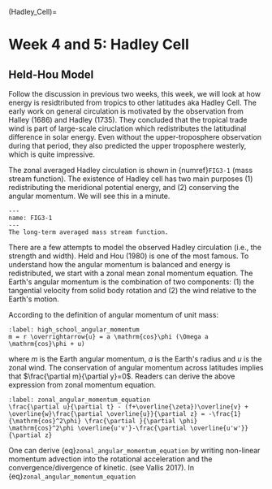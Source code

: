(Hadley_Cell)=
# Week 4 and 5: Hadley Cell 
## Held-Hou Model

Follow the discussion in previous two weeks, this week, we will look at how energy is residtributed from tropics to other latitudes aka Hadley Cell. The early work on general circulation is motivated by the observation from Halley (1686) and Hadley (1735). They concluded that the tropical trade wind is part of large-scale ciruclation which redistributes the latitudinal difference in solar energy. Even without the upper-troposphere observation during that period, they also predicted the upper troposphere westerly, which is quite impressive. 

The zonal averaged Hadley circulation is shown in {numref}`FIG3-1` (mass stream function). The existence of Hadley cell has two main purposes (1) redistributing the meridional potential energy, and (2) conserving the angular momentum. We will see this in a minute.  


```{figure} ../tropical-dynamics-figures/mass_stream_function.png
---
name: FIG3-1
---
The long-term averaged mass stream function. 
``` 

There are a few attempts to model the observed Hadley circulation (i.e., the strength and width). Held and Hou (1980) is one of the most famous. To understand how the angular momentum is balanced and energy is redistributed, we start with a zonal mean zonal momentum equation. The Earth's angular momentum is the combination of two components: (1) the tangential velocity from solid body rotation and (2) the wind relative to the Earth's motion. 

According to the definition of angular momentum of unit mass: 

```{math}
:label: high_school_angular_momentum
m = r \overrightarrow{u} = a \mathrm{cos}\phi (\Omega a \mathrm{cos}\phi + u)  
```

where $m$ is the Earth angular momentum, $a$ is the Earth's radius and $u$ is the zonal wind. The conservation of angular momentum across latitudes implies that $\frac{\partial m}{\partial y}=0$. Readers can derive the above expression from zonal momentum equation. 

```{math}
:label: zonal_angular_momentum_equation
\frac{\partial u}{\partial t} - (f+\overline{\zeta})\overline{v} + \overline{w}\frac{\partial \overline{u}}{\partial z} = -\frac{1}{\mathrm{cos}^2\phi} \frac{\partial }{\partial \phi} \mathrm{cos}^2\phi \overline{u'v'}-\frac{\partial \overline{u'w'}}{\partial z}
```

One can derive {eq}`zonal_angular_momentum_equation` by writing non-linear momentum advection into the rotational acceleration and the convergence/divergence of kinetic. (see Vallis 2017). In {eq}`zonal_angular_momentum_equation`
